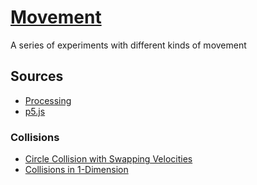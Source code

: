 # [Movement](https://blwatkins.github.io/Movement/)

A series of experiments with different kinds of movement

## Sources

* [Processing](https://processing.org/)
* [p5.js](https://p5js.org/)

### Collisions
* [Circle Collision with Swapping Velocities](https://processing.org/examples/circlecollision.html)
* [Collisions in 1-Dimension](http://farside.ph.utexas.edu/teaching/301/lectures/node76.html)
